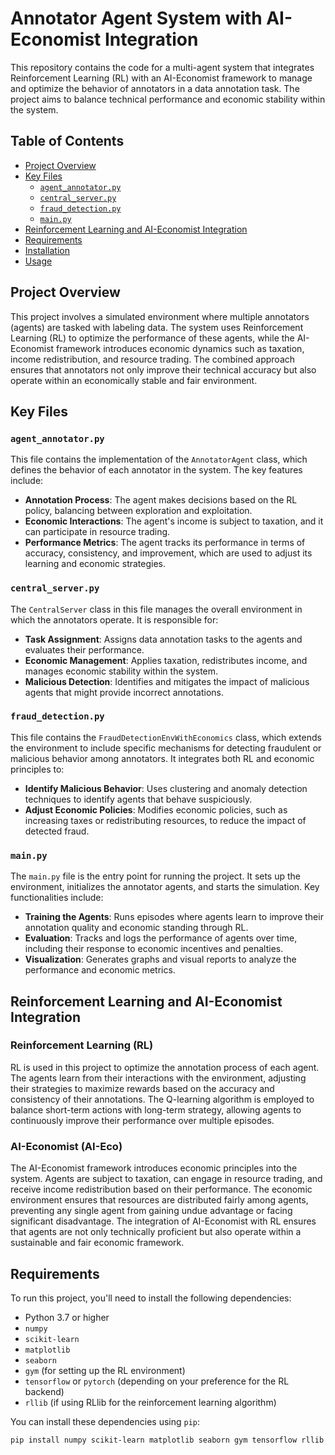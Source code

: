 # Annotator Agent System with AI-Economist Integration

This repository contains the code for a multi-agent system that integrates Reinforcement Learning (RL) with an AI-Economist framework to manage and optimize the behavior of annotators in a data annotation task. The project aims to balance technical performance and economic stability within the system.

## Table of Contents

- [Project Overview](#project-overview)
- [Key Files](#key-files)
  - [`agent_annotator.py`](#agent_annotatorpy)
  - [`central_server.py`](#central_serverpy)
  - [`fraud_detection.py`](#fraud_detectionpy)
  - [`main.py`](#mainpy)
- [Reinforcement Learning and AI-Economist Integration](#reinforcement-learning-and-ai-economist-integration)
- [Requirements](#requirements)
- [Installation](#installation)
- [Usage](#usage)

## Project Overview

This project involves a simulated environment where multiple annotators (agents) are tasked with labeling data. The system uses Reinforcement Learning (RL) to optimize the performance of these agents, while the AI-Economist framework introduces economic dynamics such as taxation, income redistribution, and resource trading. The combined approach ensures that annotators not only improve their technical accuracy but also operate within an economically stable and fair environment.

## Key Files

### `agent_annotator.py`

This file contains the implementation of the `AnnotatorAgent` class, which defines the behavior of each annotator in the system. The key features include:

- **Annotation Process**: The agent makes decisions based on the RL policy, balancing between exploration and exploitation.
- **Economic Interactions**: The agent's income is subject to taxation, and it can participate in resource trading.
- **Performance Metrics**: The agent tracks its performance in terms of accuracy, consistency, and improvement, which are used to adjust its learning and economic strategies.

### `central_server.py`

The `CentralServer` class in this file manages the overall environment in which the annotators operate. It is responsible for:

- **Task Assignment**: Assigns data annotation tasks to the agents and evaluates their performance.
- **Economic Management**: Applies taxation, redistributes income, and manages economic stability within the system.
- **Malicious Detection**: Identifies and mitigates the impact of malicious agents that might provide incorrect annotations.

### `fraud_detection.py`

This file contains the `FraudDetectionEnvWithEconomics` class, which extends the environment to include specific mechanisms for detecting fraudulent or malicious behavior among annotators. It integrates both RL and economic principles to:

- **Identify Malicious Behavior**: Uses clustering and anomaly detection techniques to identify agents that behave suspiciously.
- **Adjust Economic Policies**: Modifies economic policies, such as increasing taxes or redistributing resources, to reduce the impact of detected fraud.

### `main.py`

The `main.py` file is the entry point for running the project. It sets up the environment, initializes the annotator agents, and starts the simulation. Key functionalities include:

- **Training the Agents**: Runs episodes where agents learn to improve their annotation quality and economic standing through RL.
- **Evaluation**: Tracks and logs the performance of agents over time, including their response to economic incentives and penalties.
- **Visualization**: Generates graphs and visual reports to analyze the performance and economic metrics.

## Reinforcement Learning and AI-Economist Integration

### Reinforcement Learning (RL)

RL is used in this project to optimize the annotation process of each agent. The agents learn from their interactions with the environment, adjusting their strategies to maximize rewards based on the accuracy and consistency of their annotations. The Q-learning algorithm is employed to balance short-term actions with long-term strategy, allowing agents to continuously improve their performance over multiple episodes.

### AI-Economist (AI-Eco)

The AI-Economist framework introduces economic principles into the system. Agents are subject to taxation, can engage in resource trading, and receive income redistribution based on their performance. The economic environment ensures that resources are distributed fairly among agents, preventing any single agent from gaining undue advantage or facing significant disadvantage. The integration of AI-Economist with RL ensures that agents are not only technically proficient but also operate within a sustainable and fair economic framework.

## Requirements

To run this project, you'll need to install the following dependencies:

- Python 3.7 or higher
- `numpy`
- `scikit-learn`
- `matplotlib`
- `seaborn`
- `gym` (for setting up the RL environment)
- `tensorflow` or `pytorch` (depending on your preference for the RL backend)
- `rllib` (if using RLlib for the reinforcement learning algorithm)

You can install these dependencies using `pip`:

```bash
pip install numpy scikit-learn matplotlib seaborn gym tensorflow rllib

